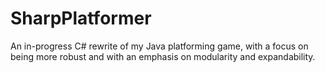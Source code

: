 # SharpPlatformer
<p>An in-progress C# rewrite of my Java platforming game, with a focus on being more robust and with
an emphasis on modularity and expandability.
</p>
